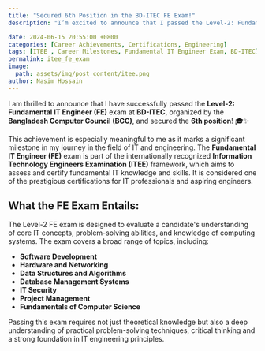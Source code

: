 ```yaml
---
title: "Secured 6th Position in the BD-ITEC FE Exam!"
description: "I’m excited to announce that I passed the Level-2: Fundamental IT Engineer (FE) exam at BD-ITEC, securing the 6th position! This is a major milestone in my IT journey."

date: 2024-06-15 20:55:00 +0800
categories: [Career Achievements, Certifications, Engineering]
tags: [ITEE , Career Milestones, Fundamental IT Engineer Exam, BD-ITEC]
permalink: itee_fe_exam
image:
  path: assets/img/post_content/itee.png
author: Nasim Hossain
---
```


I am thrilled to announce that I have successfully passed the **Level-2: Fundamental IT Engineer (FE)** exam at **BD-ITEC**, organized by the **Bangladesh Computer Council (BCC)**, and secured the **6th position**! 🎓✨

This achievement is especially meaningful to me as it marks a significant milestone in my journey in the field of IT and engineering. The **Fundamental IT Engineer (FE)** exam is part of the internationally recognized **Information Technology Engineers Examination (ITEE)** framework, which aims to assess and certify fundamental IT knowledge and skills. It is considered one of the prestigious certifications for IT professionals and aspiring engineers.

## What the FE Exam Entails:
The Level-2 FE exam is designed to evaluate a candidate's understanding of core IT concepts, problem-solving abilities, and knowledge of computing systems. The exam covers a broad range of topics, including:

- **Software Development**
- **Hardware and Networking**
- **Data Structures and Algorithms**
- **Database Management Systems**
- **IT Security**
- **Project Management**
- **Fundamentals of Computer Science**

Passing this exam requires not just theoretical knowledge but also a deep understanding of practical problem-solving techniques, critical thinking and a strong foundation in IT engineering principles.
